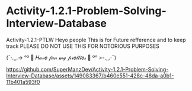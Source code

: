 # Activity-1.2.1-Problem-Solving-Interview-Database


Activity-1.2.1-PTLW
 Heyo people This is for Future refference and to keep track PLEASE DO NOT USE THIS FOR NOTORIOUS PURPOSES

(¯·.¸¸.-> °º   🎀  𝐻𝒶𝓋𝑒 𝒻𝓊𝓃 𝓂𝓎 𝓅𝓇𝑒𝓉𝓉𝒾𝑒𝓈  🎀   º° >-.¸¸.·¯)


https://github.com/SuperManzDev/Activity-1.2.1-Problem-Solving-Interview-Database/assets/149083367/b460e551-428c-48da-a0b1-11b401a593f0

